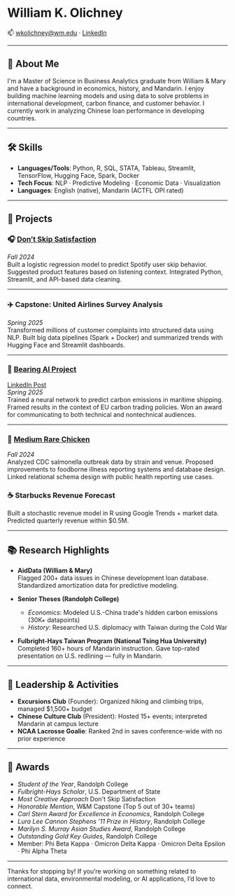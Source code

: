 # William K. Olichney  
📫 wkolichney@wm.edu · [LinkedIn](https://www.linkedin.com/in/william-olichney)

---

## 👋 About Me

I'm a Master of Science in Business Analytics graduate from William & Mary and have a background in economics, history, and Mandarin. I enjoy building machine learning models and using data to solve problems in international development, carbon finance, and customer behavior. I currently work in analyzing Chinese loan performance in developing countries.

---

## 🛠️ Skills

- **Languages/Tools**: Python, R, SQL, STATA, Tableau, Streamlit, TensorFlow, Hugging Face, Spark, Docker  
- **Tech Focus**: NLP · Predictive Modeling · Economic Data · Visualization  
- **Languages**: English (native), Mandarin (ACTFL OPI rated)

---

## 💼 Projects

### 🎧 [Don’t Skip Satisfaction](https://wkolichneyappio-3x6bizbeg3vtisoytrfktm.streamlit.app/)  
*Fall 2024*  
Built a logistic regression model to predict Spotify user skip behavior. Suggested product features based on listening context. Integrated Python, Streamlit, and API-based data cleaning.

---

### ✈️ Capstone: United Airlines Survey Analysis  
*Spring 2025*  
Transformed millions of customer complaints into structured data using NLP. Built big data pipelines (Spark + Docker) and summarized trends with Hugging Face and Streamlit dashboards.

---

### 🚢 [Bearing AI Project](https://github.com/wkolichney/Bearing.AI-Project)  
[LinkedIn Post](https://www.linkedin.com/posts/william-olichney_environmental-economics-ai-and-the-eus-activity-7321311245523902466-dfYF)  
*Spring 2025*  
Trained a neural network to predict carbon emissions in maritime shipping. Framed results in the context of EU carbon trading policies. Won an award for communicating to both technical and nontechnical audiences.

---

### 🐔 [Medium Rare Chicken](https://github.com/wkolichney/wkolichney.github.io/blob/9a17e2f5358369c6e51b95581b3da5cd3915cda0/database_management/Team%2013%20DBM%20Project.pdf)  
*Fall 2024*  
Analyzed CDC salmonella outbreak data by strain and venue. Proposed improvements to foodborne illness reporting systems and database design. Linked relational schema design with public health reporting use cases.

### ☕ Starbucks Revenue Forecast  
Built a stochastic revenue model in R using Google Trends + market data. Predicted quarterly revenue within $0.5M.

---

## 📚 Research Highlights

- **AidData (William & Mary)**  
  Flagged 200+ data issues in Chinese development loan database. Standardized amortization data for predictive modeling.

- **Senior Theses (Randolph College)**  
  - *Economics*: Modeled U.S.-China trade's hidden carbon emissions (30K+ datapoints)  
  - *History*: Researched U.S. diplomacy with Taiwan during the Cold War

- **Fulbright-Hays Taiwan Program (National Tsing Hua University)**  
  Completed 160+ hours of Mandarin instruction. Gave top-rated presentation on U.S. redlining — fully in Mandarin.

---

## 🧗 Leadership & Activities

- **Excursions Club** (Founder): Organized hiking and climbing trips, managed $1,500+ budget  
- **Chinese Culture Club** (President): Hosted 15+ events; interpreted Mandarin at campus lecture  
- **NCAA Lacrosse Goalie**: Ranked 2nd in saves conference-wide with no prior experience  

---

## 🏅 Awards

- *Student of the Year*, Randolph College  
- *Fulbright-Hays Scholar*, U.S. Department of State
- *Most Creative Approach* Don't Skip Satisfaction
- *Honorable Mention*, W&M Capstone (Top 5 out of 30+ teams)
- *Carl Stern Award for Excellence in Economics*, Randolph College
- *Lura Lee Cannon Stephens ’11 Prize in History*, Randolph College
- *Marilyn S. Murray Asian Studies Award*, Randolph College
- *Outstanding Gold Key Guides*, Randolph College
- Member: Phi Beta Kappa · Omicron Delta Kappa · Omicron Delta Epsilon · Phi Alpha Theta

---

Thanks for stopping by! If you’re working on something related to international data, environmental modeling, or AI applications, I’d love to connect.



 

